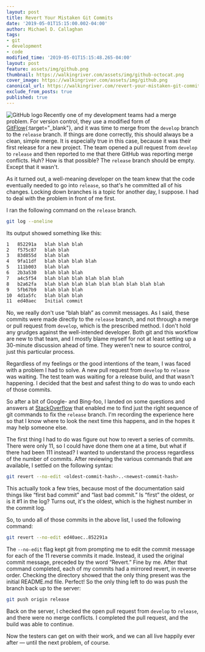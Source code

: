 ```yaml
---
layout: post
title: Revert Your Mistaken Git Commits
date: '2019-05-01T15:15:00.002-04:00'
author: Michael D. Callaghan
tags: 
- git 
- development
- code
modified_time: '2019-05-01T15:15:48.265-04:00'
layout: post
feature: assets/img/github.png
thumbnail: https://walkingriver.com/assets/img/github-octocat.png
cover_image: https://walkingriver.com/assets/img/github.png
canonical_url: https://walkingriver.com/revert-your-mistaken-git-commits/
exclude_from_posts: true
published: true
---
```


<img src="https://walkingriver.com/assets/img/github-octocat.png" align="left" alt="GitHub logo"> Recently one of my development teams had a merge problem. For version control, they use a modified form of [GitFlow](https://nvie.com/posts/a-successful-git-branching-model/){:target="_blank"}, and it was time to merge from the `develop` branch to the `release` branch. If things are done correctly, this should always be a clean, simple merge. It is especially true in this case, because it was their first release for a new project.  The team opened a pull request from `develop` to `release` and then reported to me that there GitHub was reporting merge conflicts. Huh?  How is that possible? The `release` branch should be empty. Except that it wasn't. 
<!--more-->

As it turned out, a well-meaning developer on the team knew that the code eventually needed to go into `release`, so that's he committed all of his changes. Locking down branches is a topic for another day, I suppose. I had to deal with the problem in front of me first.

I ran the following command on the `release` branch. 

```sh
git log --oneline
```

Its output  showed something like this:

```sh
1   852291a   blah blah blah
2   f575c87   blah blah
3   83d855d   blah blah
4   9fa11df   blah blah blah blah
5   111b003   blah blah
6   2b3a530   blah blah blah
7   a4c5f54   blah blah blah blah blah blah
8   b2a62fa   blah blah blah blah blah blah blah blah blah
9   5fb67b9   blah blah blah
10  4d1a5fc   blah blah blah
11  ed40aec   Initial commit
```

No, we really don't use “blah blah” as commit messages. As I said, these commits were made directly to the `release` branch, and not through a merge or pull request from `develop`, which is the prescribed method. I don't hold any grudges against the well-intended developer. Both git and this workflow are new to that team, and I mostly blame myself for not at least setting up a 30-minute discussion ahead of time. They weren't new to source control, just this particular process.

Regardless of my feelings or the good intentions of the team, I was faced with a problem I had to solve. A new pull request from `develop` to `release` was waiting. The test team was waiting for a release build, and that wasn't happening. I decided that the best and safest thing to do was to undo each of those commits. 

So after a bit of Google- and Bing-foo, I landed on some questions and answers at [StackOverflow](StackOverflow.com) that enabled me to find just the right sequence of git commands to fix the `release` branch. I'm recording the experience here so that I know where to look the next time this happens, and in the hopes it may help someone else. 

The first thing I had to do was figure out how to revert a series of commits. There were only 11, so I could have done them one at a time, but what if there had been 111 instead? I wanted to understand the process regardless of the number of commits. After reviewing the various commands that are available, I settled on the following syntax:

```sh
git revert --no-edit <oldest-commit-hash>..<newest-commit-hash>
```

This actually took a few tries, because most of the documentation said things like “first bad commit” and “last bad commit.” Is “first” the oldest, or is it #1 in the log? Turns out, it's the oldest, which is the highest number in the commit log.

So, to undo all of those commits in the above list, I used the following command: 

```sh
git revert --no-edit ed40aec..852291a
```

The `--no-edit` flag kept git from prompting me to edit the commit message for each of the 11 reverse commits it made. Instead, it used the original commit message, preceded by the word “Revert.” Fine by me. After that command completed, each of my commits had a mirrored revert, in reverse order. Checking the directory showed that the only thing present was the initial README.md file. Perfect! So the only thing left to do was push the branch back up to the server: 

```sh
git push origin release
```

Back on the server, I checked the open pull request from `develop` to `release`, and there were no merge conflicts. I completed the pull request, and the build was able to continue. 

Now the testers can get on with their work, and we can all live happily ever after — until the next problem, of course. 
